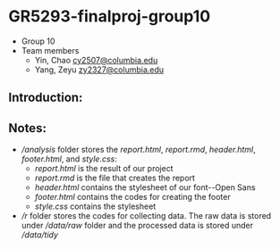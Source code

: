 # GR5293-finalproj-group10

+ Group 10
+ Team members
	+ Yin, Chao cy2507@columbia.edu
	+ Yang, Zeyu zy2327@columbia.edu


## Introduction:




## Notes:
+ _/analysis_ folder stores the _report.html_, _report.rmd_, _header.html_, _footer.html_, and _style.css_:
	+ _report.html_ is the result of our project
	+ _report.rmd_ is the file that creates the report
	+ _header.html_ contains the stylesheet of our font--Open Sans
	+ _footer.html_ contains the codes for creating the footer
	+ _style.css_ contains the stylesheet
+ _/r_ folder stores the codes for collecting data. The raw data is stored under _/data/raw_ folder and the processed data is stored under _/data/tidy_
